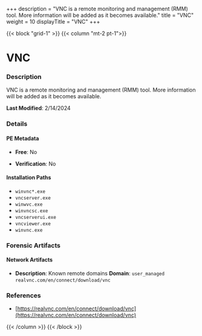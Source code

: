 +++
description = "VNC is a remote monitoring and management (RMM) tool. More information will be added as it becomes available."
title = "VNC"
weight = 10
displayTitle = "VNC"
+++


{{< block "grid-1" >}}
{{< column "mt-2 pt-1">}}

# VNC


### Description

VNC is a remote monitoring and management (RMM) tool. More information will be added as it becomes available.



**Last Modified**: 2/14/2024

### Details


#### PE Metadata


- **Free**: No

- **Verification**: No




#### Installation Paths
- `winvnc*.exe`
- `vncserver.exe`
- `winwvc.exe`
- `winvncsc.exe`
- `vncserverui.exe`
- `vncviewer.exe`
- `winvnc.exe`

### Forensic Artifacts




#### Network Artifacts

- **Description**: Known remote domains
  **Domain**: `user_managed` `realvnc.com/en/connect/download/vnc`





### References
- [https://realvnc.com/en/connect/download/vnc](https://realvnc.com/en/connect/download/vnc)



{{< /column >}}
{{< /block >}}
